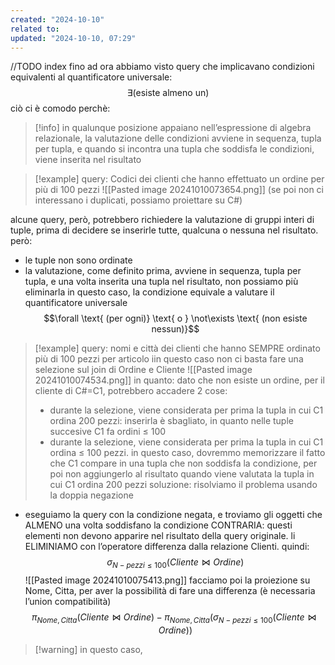 ```yaml
---
created: "2024-10-10"
related to: 
updated: "2024-10-10, 07:29"
---
```

//TODO index 
fino ad ora abbiamo visto query che implicavano condizioni equivalenti al quantificatore universale:
$$\exists \text{(esiste almeno un)}$$
ciò ci è comodo perchè:
>[!info] in qualunque posizione appaiano nell’espressione di algebra relazionale, la valutazione delle condizioni avviene in sequenza, tupla per tupla, e quando si incontra una tupla che soddisfa le condizioni, viene inserita nel risultato

>[!example] query: Codici dei clienti che hanno effettuato un ordine per più di 100 pezzi
>![[Pasted image 20241010073654.png]]
>(se poi non ci interessano i duplicati, possiamo proiettare su C#)

alcune query, però, potrebbero richiedere la valutazione di gruppi interi di tuple, prima di decidere se inserirle tutte, qualcuna o nessuna nel risultato. però:
- le tuple non sono ordinate
- la valutazione, come definito prima, avviene in sequenza, tupla per tupla, e una volta inserita una tupla nel risultato, non possiamo più eliminarla
in questo caso, la condizione equivale a valutare il quantificatore universale 
$$\forall \text{ (per ogni)} \text{ o } \not\exists \text{ (non esiste nessun)}$$
>[!example] query: nomi e città dei clienti che hanno SEMPRE ordinato più di 100 pezzi per articolo
iin questo caso non ci basta fare una selezione sul join di Ordine e Cliente
![[Pasted image 20241010074534.png]]
in quanto: dato che non esiste un ordine, per il cliente di C#=C1, potrebbero accadere 2 cose:
>- durante la selezione, viene considerata per prima la tupla in cui C1 ordina 200 pezzi: inserirla è sbagliato, in quanto nelle tuple succesive C1 fa ordini ≤ 100
>- durante la selezione, viene considerata per prima la tupla in cui C1 ordina ≤ 100 pezzi. in questo caso, dovremmo memorizzare il fatto che C1 compare in una tupla che non soddisfa la condizione, per poi non aggiungerlo al risultato quando viene valutata la tupla in cui C1 ordina 200 pezzi
soluzione: risolviamo il problema usando la doppia negazione
- eseguiamo la query con la condizione negata, e troviamo gli oggetti che ALMENO una volta soddisfano la condizione CONTRARIA: questi elementi non devono apparire nel risultato della query originale. li ELIMINIAMO con l’operatore differenza dalla relazione Clienti.
quindi:
$$\sigma_{N-pezzi \leq 100}(Cliente \bowtie Ordine)$$
![[Pasted image 20241010075413.png]]
facciamo poi la proiezione su Nome, Citta, per aver la possibilità di fare una differenza (è necessaria l’union compatibilità)
$$\pi_{Nome, Citta}(Cliente\bowtie Ordine) - \pi_{Nome, Citta}(\sigma_{N-pezzi \leq 100}(Cliente \bowtie Ordine))$$
>[!warning] in questo caso, 